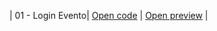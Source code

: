 | 01 - Login Evento| [Open code](https://github.com/RafaelFilimberti/boraCodar/tree/main/11%20-%20login) | [Open preview]() |
